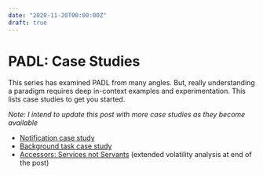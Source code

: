 ```yaml
---
date: "2020-11-20T00:00:00Z"
draft: true
---
```


# PADL: Case Studies
This series has examined PADL from many angles. But, really understanding a paradigm requires deep in-context examples and experimentation. This lists case studies to get you started.

*Note: I intend to update this post with more case studies as they become available*

- [Notification case study](../../posts/2020/2020-08-14-Notification-Design.md)
- [Background task case study](../../posts/2020/2020-09-11-Background-Task-Refactor.md)
- [Accessors: Services not Servants](../../posts/2021/2021-01-01-Accessors-Services-Not-Servants.md) (extended volatility analysis at end of the post)

